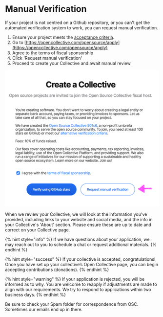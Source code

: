 # Manual Verification

If your project is not centred on a Github repository, or you can't get the automated verification system to work, you can request manual verification.

1. Ensure your project meets the [acceptance criteria](../acceptance-criteria.md).
2. Go to [https://opencollective.com/opensource/apply](https://opencollective.com/opensource/apply)
3. Agree to the terms of fiscal sponsorship
4. Click 'Request manual verification'
5. Proceed to create your Collective and await manual review

![](<../../.gitbook/assets/Screen Shot 2020-12-03 at 3.46.43 PM (1).png>)

When we review your Collective, we will look at the information you've provided, including links to your website and social media, and the info in your Collective's 'About' section. Please ensure these are up to date and correct on your Collective page.

{% hint style="info" %}
If we have questions about your application, we may reach out to you to schedule a chat or request additional materials.
{% endhint %}

{% hint style="success" %}
If your collective is accepted, congratulations! Once you have set up your collective’s Open Collective page, you can begin accepting contributions (donations).&#x20;
{% endhint %}

{% hint style="warning" %}
If your application is rejected, you will be informed as to why. You are welcome to reapply if adjustments are made to align with our requirements. We try to respond to applications within two business days.
{% endhint %}

Be sure to check your Spam folder for correspondence from OSC. Sometimes our emails end up in there.
